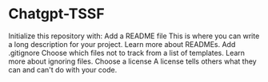 # Chatgpt-TSSF
Initialize this repository with:  Add a README file This is where you can write a long description for your project. Learn more about READMEs. Add .gitignore Choose which files not to track from a list of templates. Learn more about ignoring files. Choose a license A license tells others what they can and can't do with your code.
